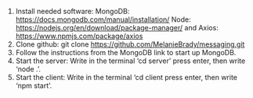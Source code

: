 1.	Install needed software: 
    MongoDB: https://docs.mongodb.com/manual/installation/ 
    Node: https://nodejs.org/en/download/package-manager/ and
    Axios: https://www.npmjs.com/package/axios
2.	Clone github: git clone https://github.com/MelanieBrady/messaging.git
3.	Follow the instructions from the MongoDB link to start up MongoDB.
4.	Start the server: Write in the terminal ‘cd server’ press enter, then write ‘node .’.
5.	Start the client: Write in the terminal ‘cd client press enter, then write ‘npm start’.
